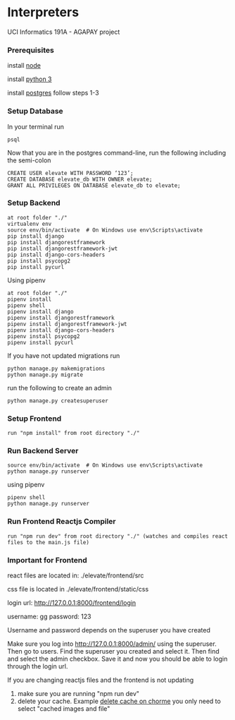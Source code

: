 # Interpreters


UCI Informatics 191A - AGAPAY project

### Prerequisites
install [node](https://nodejs.org/en/)

install [python 3](https://www.python.org/download/releases/3.0/)

install [postgres](https://postgresapp.com/) follow steps 1-3

### Setup Database
In your terminal run
```
psql
```
Now that you are in the postgres command-line, run the following including the semi-colon
```
CREATE USER elevate WITH PASSWORD ‘123’;
CREATE DATABASE elevate_db WITH OWNER elevate;
GRANT ALL PRIVILEGES ON DATABASE elevate_db to elevate;
```

### Setup Backend
```
at root folder "./"
virtualenv env
source env/bin/activate  # On Windows use env\Scripts\activate
pip install django
pip install djangorestframework
pip install djangorestframework-jwt
pip install django-cors-headers
pip install psycopg2
pip install pycurl
```

Using pipenv
```
at root folder "./"
pipenv install 
pipenv shell
pipenv install django
pipenv install djangorestframework
pipenv install djangorestframework-jwt
pipenv install django-cors-headers
pipenv install psycopg2
pipenv install pycurl
```

If you have not updated migrations run
```
python manage.py makemigrations
python manage.py migrate
```

run the following to create an admin
```
python manage.py createsuperuser	
```


### Setup Frontend
```
run "npm install" from root directory "./"
```

### Run Backend Server
```
source env/bin/activate  # On Windows use env\Scripts\activate
python manage.py runserver
```

using pipenv
```
pipenv shell
python manage.py runserver
```

### Run Frontend Reactjs Compiler
```
run "npm run dev" from root directory "./" (watches and compiles react files to the main.js file)
```

### Important for Frontend
react files are located in: ./elevate/frontend/src

css file is located in ./elevate/frontend/static/css

login url: http://127.0.0.1:8000/frontend/login

username: gg
password: 123

Username and password depends on the superuser you have created

Make sure you log into http://127.0.0.1:8000/admin/ using the superuser. 
Then go to users. 
Find the superuser you created and select it. 
Then find and select the admin checkbox. 
Save it and now you should be able to login through the login url.

If you are changing reactjs files and the frontend is not updating
1. make sure you are running "npm run dev"
2. delete your cache. Example [delete cache on chorme](https://support.google.com/accounts/answer/32050?co=GENIE.Platform%3DDesktop&hl=en)
you only need to select "cached images and file"
